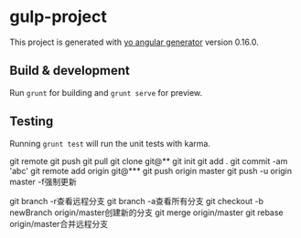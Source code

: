 # gulp-project

This project is generated with [yo angular generator](https://github.com/yeoman/generator-angular)
version 0.16.0.

## Build & development

Run `grunt` for building and `grunt serve` for preview.

## Testing

Running `grunt test` will run the unit tests with karma.


git remote
git push
git pull
git clone git@** 
git init
git add .
git commit -am 'abc'
git remote add origin git@***
git push origin master
git push -u origin master -f强制更新

git branch -r查看远程分支
git branch -a查看所有分支
git checkout -b newBranch origin/master创建新的分支
git merge origin/master
git rebase origin/master合并远程分支
